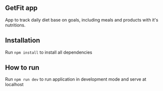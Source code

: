 
## GetFit app

App to track daily diet base on goals, including meals and products with it's nutritions.

## Installation

Run `npm install` to install all dependencies

## How to run

Run `npm run dev` to run application in development mode and serve at localhost